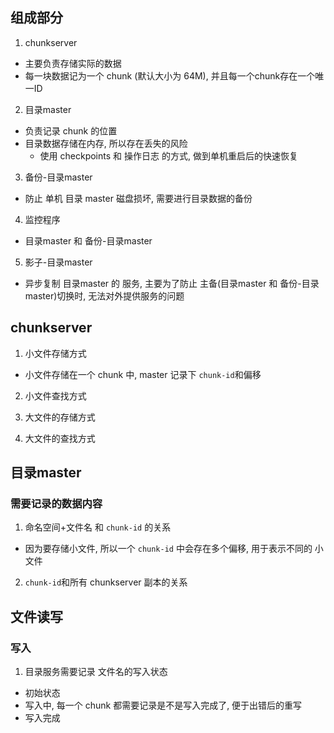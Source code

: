 ## 组成部分
1. chunkserver
- 主要负责存储实际的数据
- 每一块数据记为一个 chunk (默认大小为 64M), 并且每一个chunk存在一个唯一ID

2. 目录master
- 负责记录 chunk 的位置
- 目录数据存储在内存, 所以存在丢失的风险
    - 使用 checkpoints 和 操作日志 的方式, 做到单机重启后的快速恢复

3. 备份-目录master
- 防止 单机 目录 master 磁盘损坏, 需要进行目录数据的备份

4. 监控程序
- 目录master 和 备份-目录master

5. 影子-目录master
- 异步复制 目录master 的 服务, 主要为了防止 主备(目录master 和 备份-目录master)切换时, 无法对外提供服务的问题


## chunkserver
1. 小文件存储方式
- 小文件存储在一个 chunk 中, master 记录下 `chunk-id`和偏移

2. 小文件查找方式

3. 大文件的存储方式

4. 大文件的查找方式


## 目录master
### 需要记录的数据内容
1. 命名空间+文件名 和 `chunk-id` 的关系
- 因为要存储小文件, 所以一个 `chunk-id` 中会存在多个偏移, 用于表示不同的 小文件
2. `chunk-id`和所有 chunkserver 副本的关系


## 文件读写
### 写入
1. 目录服务需要记录 文件名的写入状态
- 初始状态
- 写入中, 每一个 chunk 都需要记录是不是写入完成了, 便于出错后的重写
- 写入完成

